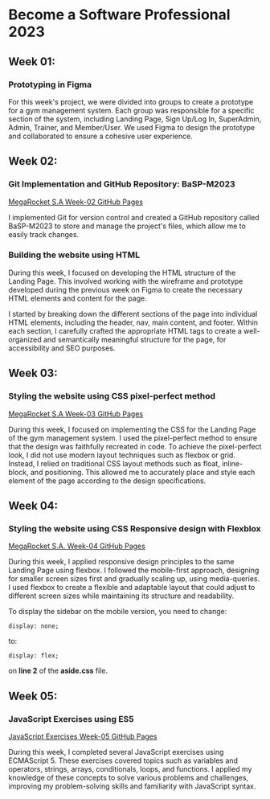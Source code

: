 # Become a Software Professional 2023

## Week 01: 
### Prototyping in Figma

For this week's project, we were divided into groups to create a prototype for a gym management system. Each group was responsible for a specific section of the system, including Landing Page, Sign Up/Log In, SuperAdmin, Admin, Trainer, and Member/User. We used Figma to design the prototype and collaborated to ensure a cohesive user experience.


## Week 02: 
### Git Implementation and GitHub Repository: BaSP-M2023

[MegaRocket S.A Week-02 GitHub Pages](https://maurocaffesse.github.io/BaSP-M2023/Week-02)

I implemented Git for version control and created a GitHub repository called BaSP-M2023 to store and manage the project's files, which allow me to easily track changes.

### Building the website using HTML

During this week, I focused on developing the HTML structure of the Landing Page. This involved working with the wireframe and prototype developed during the previous week on Figma to create the necessary HTML elements and content for the page.

I started by breaking down the different sections of the page into individual HTML elements, including the header, nav, main content, and footer. Within each section, I carefully crafted the appropriate HTML tags to create a well-organized and semantically meaningful structure for the page, for accessibility and SEO purposes.


## Week 03:
### Styling the website using CSS pixel-perfect method

[MegaRocket S.A Week-03 GitHub Pages](https://maurocaffesse.github.io/BaSP-M2023/Week-03)

During this week, I focused on implementing the CSS for the Landing Page of the gym management system. I used the pixel-perfect method to ensure that the design was faithfully recreated in code.
To achieve the pixel-perfect look, I did not use modern layout techniques such as flexbox or grid. Instead, I relied on traditional CSS layout methods such as float, inline-block, and positioning. This allowed me to accurately place and style each element of the page according to the design specifications.


## Week 04:
### Styling the website using CSS Responsive design with Flexblox

[MegaRocket S.A. Week-04 GitHub Pages](https://maurocaffesse.github.io/BaSP-M2023/Week-04/)

During this week, I applied responsive design principles to the same Landing Page using flexbox. I followed the mobile-first approach, designing for smaller screen sizes first and gradually scaling up, using media-queries. I used flexbox to create a flexible and adaptable layout that could adjust to different screen sizes while maintaining its structure and readability.

To display the sidebar on the mobile version, you need to change: 

```
display: none;
```
to:
```
display: flex;
``` 
on __line 2__ of the __aside.css__ file.

## Week 05:
### JavaScript Exercises using ES5

[JavaScript Exercises Week-05 GitHub Pages](https://maurocaffesse.github.io/BaSP-M2023/Week-05/)

During this week, I completed several JavaScript exercises using ECMAScript 5. These exercises covered topics such as variables and operators, strings, arrays, conditionals, loops, and functions. I applied my knowledge of these concepts to solve various problems and challenges, improving my problem-solving skills and familiarity with JavaScript syntax.